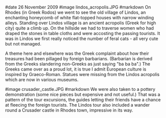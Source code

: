 #date 26 November 2009
#image lindos_acropolis.JPG
#markdown
On Rhodes (in Greek Rodos) we went to see the old village of Lindos, an enchanting honeycomb of white flat-topped houses with narrow winding alleys. Standing over Lindos village is an ancient acropolis (Greek for high city) quite a climb up. On the hillside we had to traverse women who had draped the stones in table cloths and were accosting the passing tourists. It was in Lindos we first really noticed the number of feral cats - all very cute but not managed.

A theme here and elsewhere was the Greek complaint about how their treasures had been pillaged by foreign barbarians. (Barbarian is derived from the Greeks slandering non-Greeks as just saying "ba ba ba".) The Greeks came over as a proud lot, it is true I admit European culture is inspired by Graeco-Roman. Statues were missing from the Lindos acropolis which are now in various museums.

#image crusader_castle.JPG
#markdown
We were also taken to a pottery demonstration (some nice pieces but expensive and not useful.) That was a pattern of the tour excursions, the guides letting their friends have a chance at fleecing the foreign tourists. The Lindos tour also included a wander round a Crusader castle in Rhodes town, impressive in its way.

